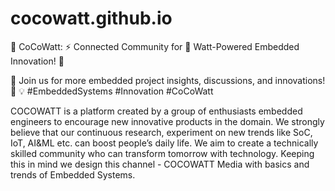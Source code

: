 # cocowatt.github.io
🚀 CoCoWatt: ⚡ Connected Community for 🔌 Watt-Powered Embedded Innovation! 🔧

🔹 Join us for more embedded project insights, discussions, and innovations! 🤖
💡 #EmbeddedSystems #Innovation #CoCoWatt

COCOWATT is a platform created by a group of enthusiasts embedded engineers to encourage new innovative products in the domain. We strongly believe that our continuous research, experiment on new trends like SoC, IoT, AI&ML etc. can boost people’s daily life. We aim to create a technically skilled community who can transform tomorrow with technology. Keeping this in mind we design this channel - COCOWATT Media with basics and trends of Embedded Systems.
